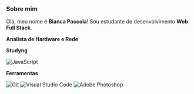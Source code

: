 ### Sobre mim

Olá, meu nome é **Bianca Paccola**! Sou estudante de desenvolvimento **Web Full Stack**.

**Analista de Hardware e Rede**



**Studyng**

![JavaScript](https://img.shields.io/badge/JavaScript-D5F7E6?style=for-the-badge&logo=javascript&logoColor=F7DF1E)



**Ferramentas**

![Git](https://img.shields.io/badge/Git-E7ECEB?style=for-the-badge&logo=git)
![Visual Studio Code](https://img.shields.io/badge/VS%20Code-E7ECEB?style=for-the-badge&logo=visual-studio-code&logoColor=00BFFF)
![Adobe Photoshop](https://img.shields.io/badge/Photoshop-E7ECEB?style=for-the-badge&logo=adobe-photoshop)

